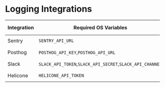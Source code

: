# Logging Integrations

| Integration     | Required OS Variables                      | How to Use with callbacks             |
|-----------------|--------------------------------------------|-------------------------------------------|
| Sentry          | `SENTRY_API_URL`                          | `litellm.success_callback=["sentry"]`  |
| Posthog         | `POSTHOG_API_KEY`,`POSTHOG_API_URL`   | `litellm.success_callback=["posthog"]` |
| Slack           | `SLACK_API_TOKEN`,`SLACK_API_SECRET`,`SLACK_API_CHANNEL` | `litellm.success_callback=["slack"]`      |
| Helicone           | `HELICONE_API_TOKEN` | `litellm.success_callback=["helicone"]`      |




